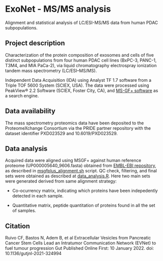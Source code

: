 # ExoNet - MS/MS analysis

Alignment and statistical analysis of LC/ESI-MS/MS data from human PDAC subpopulations.

## Project description

Characterization of the protein composition of exosomes and cells of five distinct subpopulations from four human PDAC cell lines (BxPC-3, PANC-1, T3M4, and MIA PaCa-2), via liquid chromatography electrospray ionization tandem mass spectrometry (LC/ESI–MS/MS). 

Independent Data Acquisition (IDA) using Analyst TF 1.7 software from a Triple TOF 5600 System (SCIEX, USA). The data were processed using PeakView® 2.2 Software (SCIEX, Foster City, CA), and [MS-GF+ software](https://github.com/MSGFPlus/msgfplus) as a search engine.

## Data availability

The mass spectrometry proteomics data have been deposited to the ProteomeXchange Consortium via the PRIDE partner repository with the dataset identifier PXD023529 and 10.6019/PXD023529. 

## Data analysis

Acquired data were aligned using MSGF+ against human reference proteome (UP000005640_9606.fasta) obtained from [EMBL-EBI repository](https://www.ebi.ac.uk/reference_proteomes/), as described in [msgfplus_alignment.sh](Scripts/msgfplus_alignment.sh) script. QC check, filtering, and final sets were obtained as described at [data_analysis.R](Scripts/data_analysis.R). Here two main sets were generated derived from same alignment strategy:

- Co-ocurrency matrix, indicating which proteins have been indepedently detected in each sample.

- Quantitative matrix, peptide quantitation of proteins found in all the set of samples.

## Citation

Ruivo CF, Bastos N, Adem B, et al Extracellular Vesicles from Pancreatic Cancer Stem Cells Lead an Intratumor Communication Network (EVNet) to fuel tumour progression Gut Published Online First: 10 January 2022. doi: 10.1136/gutjnl-2021-324994


